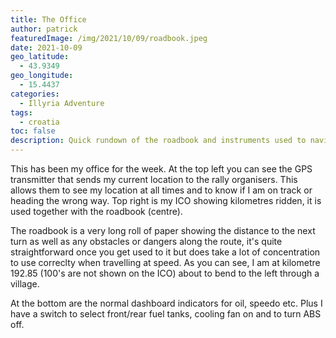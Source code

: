 ```yaml
---
title: The Office
author: patrick
featuredImage: /img/2021/10/09/roadbook.jpeg
date: 2021-10-09
geo_latitude:
  - 43.9349
geo_longitude:
  - 15.4437
categories:
  - Illyria Adventure
tags:
  - croatia
toc: false
description: Quick rundown of the roadbook and instruments used to navigaye the Illyria raid.
---
```


<!--more-->

This has been my office for the week. At the top left you can see the GPS transmitter that sends my current location to the rally organisers. This allows them to see my location at all times and to know if I am on track or heading the wrong way. Top right is my ICO showing kilometres ridden, it is used together with the roadbook (centre).

The roadbook is a very long roll of paper showing the distance to the next turn as well as any obstacles or dangers along the route, it's quite straightforward once you get used to it but does take a lot of concentration to use correclty when travelling at speed. As you can see, I am at kilometre 192.85 (100's are not shown on the ICO) about to bend to the left through a village.

At the bottom are the normal dashboard indicators for oil, speedo etc. Plus I have a switch to select front/rear fuel tanks, cooling fan on and to turn ABS off.

